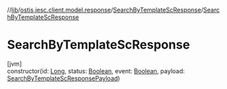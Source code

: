 //[lib](../../../index.md)/[ostis.jesc.client.model.response](../index.md)/[SearchByTemplateScResponse](index.md)/[SearchByTemplateScResponse](-search-by-template-sc-response.md)

# SearchByTemplateScResponse

[jvm]\
constructor(id: [Long](https://kotlinlang.org/api/latest/jvm/stdlib/kotlin/-long/index.html), status: [Boolean](https://kotlinlang.org/api/latest/jvm/stdlib/kotlin/-boolean/index.html), event: [Boolean](https://kotlinlang.org/api/latest/jvm/stdlib/kotlin/-boolean/index.html), payload: [SearchByTemplateScResponsePayload](../../ostis.jesc.client.model.response.payload/-search-by-template-sc-response-payload/index.md))

